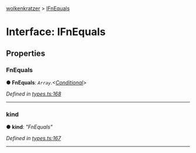 [wolkenkratzer](../README.md) > [IFnEquals](../interfaces/ifnequals.md)



# Interface: IFnEquals


## Properties
<a id="fnequals"></a>

###  FnEquals

**●  FnEquals**:  *`Array`.<[Conditional](../#conditional)>* 

*Defined in [types.ts:168](https://github.com/arminhammer/wolkenkratzer/blob/d70dabd/src/types.ts#L168)*





___

<a id="kind"></a>

###  kind

**●  kind**:  *"FnEquals"* 

*Defined in [types.ts:167](https://github.com/arminhammer/wolkenkratzer/blob/d70dabd/src/types.ts#L167)*





___


